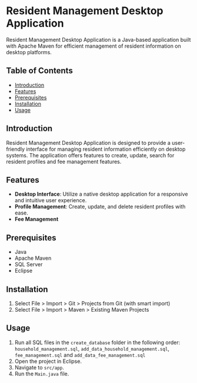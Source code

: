 # Resident Management Desktop Application

Resident Management Desktop Application is a Java-based application built with Apache Maven for efficient management of resident information on desktop platforms.

## Table of Contents

- [Introduction](#introduction)
- [Features](#features)
- [Prerequisites](#prerequisites)
- [Installation](#installation)
- [Usage](#usage)

## Introduction

Resident Management Desktop Application is designed to provide a user-friendly interface for managing resident information efficiently on desktop systems. The application offers features to create, update, search for resident profiles and fee management features.

## Features

- **Desktop Interface**: Utilize a native desktop application for a responsive and intuitive user experience.
- **Profile Management**: Create, update, and delete resident profiles with ease.
- **Fee Management**

## Prerequisites

- Java
- Apache Maven
- SQL Server
- Eclipse

## Installation

1. Select File > Import > Git > Projects from Git (with smart import)
2. Select File > Import > Maven > Existing Maven Projects

## Usage

1. Run all SQL files in the `create_database` folder in the following order: `household_management.sql`, `add_data_household_management.sql`, `fee_management.sql`
and `add_data_fee_management.sql`
2. Open the project in Eclipse.
3. Navigate to `src/app`.
4. Run the `Main.java` file.
